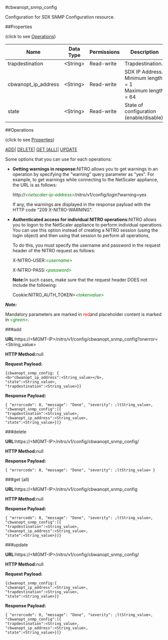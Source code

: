 #cbwanopt_snmp_config

Configuration for SDX SNMP Configuration resource.


##Properties 
<span>(click to see [Operations](#opera))</span>


<table><thead><tr><th>Name</th><th>Data Type</th><th>Permissions</th><th>Description</th></tr></thead><tbody><tr><td>trapdestination</td><td>&lt;String></td><td>Read-write</td><td>Trapdestination.</td></tr><tr><td>cbwanopt_ip_address</td><td>&lt;String></td><td>Read-write</td><td>SDX IP Address.<br>Minimum length = 1<br>Maximum length = 64</td></tr><tr><td>state</td><td>&lt;String></td><td>Read-write</td><td>State of configuration (enable/disable).</td></tr></tbody></table>
##Operations 
<span>(click to see [Properties](#prope))</span>


[ADD]()| [DELETE](#d)| [GET (ALL)](#get-)| [UPDATE](#u)


Some options that you can use for each operations:
<ul><li><p><b>Getting warnings in response:</b>NITRO allows you to get warnings in an operation by specifying the "warning" query parameter as "yes". For example, to get warnings while connecting to the NetScaler appliance, the URL is as follows:</p><p>http://<span style="color:green;font-style:italic;">&lt;netscaler-ip-address&gt;</span>/nitro/v1/config/login?warning=yes</p><p>If any, the warnings are displayed in the response payload with the HTTP code "209 X-NITRO-WARNING".</p></li><li><p><b>Authenticated access for individual NITRO operations:</b>NITRO allows you to logon to the NetScaler appliance to perform individual operations. You can use this option instead of creating a NITRO session (using the login object) and then using that session to perform all operations,</p><p>To do this, you must specify the username and password in the request header of the NITRO request as follows:</p><p>X-NITRO-USER:<span style="color:green;font-style:italic;">&lt;username&gt;</span></p><p>X-NITRO-PASS:<span style="color:green;font-style:italic;">&lt;password&gt;</span></p><p><b>Note:</b>In such cases, make sure that the request header DOES not include the following:</p><p>Cookie:NITRO_AUTH_TOKEN=<span style="color:green;font-style:italic;">&lt;tokenvalue&gt;</span></p></li></ul>



***Note:*** 
Mandatory parameters are marked in <span style="color:#FF0000;">red</span>and placeholder content is marked in <span style="color:green;font-style:italic">&lt;green&gt;</span>.

###add



<b>URL:</b>https://&lt;MGMT-IP&gt;/nitro/v1/config/cbwanopt_snmp_config?onerror=&lt;String_value&gt;
<b>HTTP Method:</b>null
<b>Request Payload: </b>```{cbwanopt_snmp_config: {<b>"cbwanopt_ip_address":<String_value></b>,"state":<String_value>,"trapdestination":<String_value>}}```
<b>Response Payload: </b>```{ "errorcode": 0, "message": "Done", "severity": ;ltString_value>, "cbwanopt_snmp_config":[{"trapdestination":<String_value>,"cbwanopt_ip_address":<String_value>,"state":<String_value>}]}```



###delete



<b>URL:</b>https://&lt;MGMT-IP&gt;/nitro/v1/config/cbwanopt_snmp_config/
<b>HTTP Method:</b>null
<b>Response Payload: </b>```{ "errorcode": 0, "message": "Done", "severity": ;ltString_value> }```



###get (all)



<b>URL:</b>https://&lt;MGMT-IP&gt;/nitro/v1/config/cbwanopt_snmp_config
<b>HTTP Method:</b>null
<b>Response Payload: </b>```{ "errorcode": 0, "message": "Done", "severity": ;ltString_value>, "cbwanopt_snmp_config":[{"trapdestination":<String_value>,"cbwanopt_ip_address":<String_value>,"state":<String_value>}]}```



###update



<b>URL:</b>https://&lt;MGMT-IP&gt;/nitro/v1/config/cbwanopt_snmp_config/
<b>HTTP Method:</b>null
<b>Request Payload: </b>```{cbwanopt_snmp_config:{"cbwanopt_ip_address":<String_value>,"trapdestination":<String_value>,"state":<String_value>}}```
<b>Response Payload: </b>```{ "errorcode": 0, "message": "Done", "severity": ;ltString_value>, "cbwanopt_snmp_config":[{"trapdestination":<String_value>,"cbwanopt_ip_address":<String_value>,"state":<String_value>}]}```



